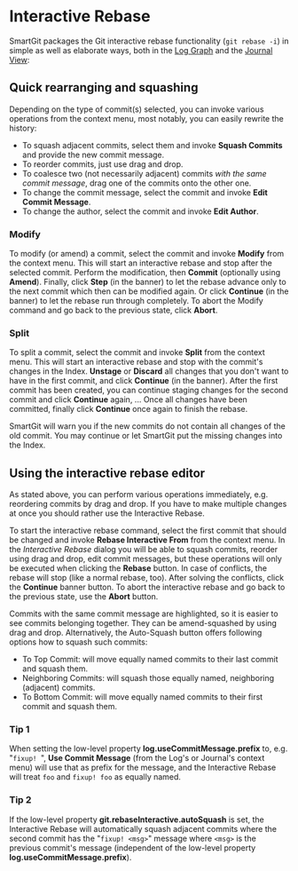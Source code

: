 # Interactive Rebase

SmartGit packages the Git interactive rebase functionality (`git rebase -i`) in simple as well as elaborate ways, both in the [Log Graph](Log.md) and the [Journal View](Journal-View.md):

## Quick rearranging and squashing

Depending on the type of commit(s) selected, you can invoke various operations from the context menu, most notably, you can easily rewrite the history:

- To squash adjacent commits, select them and invoke **Squash Commits** and provide the new commit message.
- To reorder commits, just use drag and drop.
- To coalesce two (not necessarily adjacent) commits *with the same commit message*, drag one of the commits onto the other one.
- To change the commit message, select the commit and invoke **Edit Commit Message**.
- To change the author, select the commit and invoke **Edit Author**.

### Modify

To modify (or amend) a commit, select the commit and invoke **Modify** from the context menu. This will start an interactive rebase and stop after the selected commit. Perform the modification, then **Commit** (optionally using **Amend**). Finally, click **Step** (in the banner) to let the rebase advance only to the next commit which then can be modified again. Or click **Continue** (in the banner) to let the rebase run through completely. To abort the Modify command and go back to the previous state, click **Abort**.

### Split

To split a commit, select the commit and invoke **Split** from the context menu. This will start an interactive rebase and stop with the commit's changes in the Index.
**Unstage** or **Discard** all changes that you don't want to have in the first commit, and click **Continue** (in the banner). After the first commit has been created, you can continue staging changes for the second commit and click **Continue** again, ... Once all changes have been committed, finally click **Continue** once again to finish the rebase.

SmartGit will warn you if the new commits do not contain all changes of the old commit. You may continue or let SmartGit put the missing changes into the Index.

## Using the interactive rebase editor

As stated above, you can perform various operations immediately, e.g. reordering commits by drag and drop. If you have to make multiple changes at once you should rather use the Interactive Rebase.

To start the interactive rebase command, select the first commit that should be changed and invoke **Rebase Interactive From** from the context menu. In the *Interactive Rebase* dialog you will be able to squash commits, reorder using drag and drop, edit commit messages, but these operations will only be executed when clicking the **Rebase** button. In case of conflicts, the rebase will stop (like a normal rebase, too). After solving the conflicts, click the **Continue** banner button. To abort the interactive rebase and go back to the previous state, use the **Abort** button.

Commits with the same commit message are highlighted, so it is easier to see commits belonging together. They can be amend-squashed by using drag and drop. Alternatively, the Auto-Squash button offers following options how to squash such commits:

- To Top Commit: will move equally named commits to their last commit and squash them.
- Neighboring Commits: will squash those equally named, neighboring (adjacent) commits.
- To Bottom Commit: will move equally named commits to their first commit and squash them.

### Tip 1

When setting the low-level property **log.useCommitMessage.prefix** to, e.g. "`fixup! `", **Use Commit Message** (from the Log's or Journal's context menu) will use that as prefix for the message, and the Interactive Rebase will treat `foo` and `fixup! foo` as equally named.

### Tip 2

If the low-level property **git.rebaseInteractive.autoSquash** is set, the Interactive Rebase will automatically squash adjacent commits where the second commit has the "`fixup! <msg>`" message where `<msg>` is the previous commit's message (independent of the low-level property **log.useCommitMessage.prefix**).
